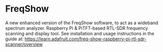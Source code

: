 FreqShow
========
A new enhanced version of the FreqShow software, to act as a wideband spectrum analyzer.
Raspberry Pi &amp; PiTFT-based RTL-SDR frequency scanning and display tool.  See installation and usage instructions in the guide at: https://learn.adafruit.com/freq-show-raspberry-pi-rtl-sdr-scanner/overview
